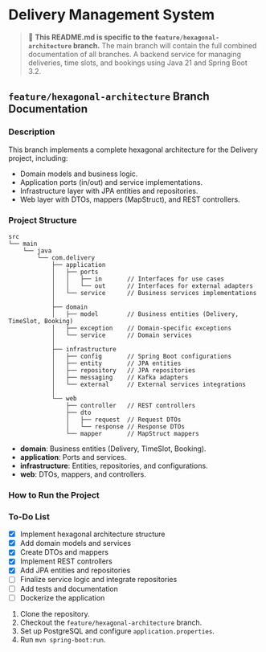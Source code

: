 # Delivery Management System

> 📄 **This README.md is specific to the `feature/hexagonal-architecture` branch.**
> The main branch will contain the full combined documentation of all branches.
A backend service for managing deliveries, time slots, and bookings using Java 21 and Spring Boot 3.2.
## `feature/hexagonal-architecture` Branch Documentation
### **Description**
This branch implements a complete hexagonal architecture for the Delivery project, including:
- Domain models and business logic.
- Application ports (in/out) and service implementations.
- Infrastructure layer with JPA entities and repositories.
- Web layer with DTOs, mappers (MapStruct), and REST controllers.
### **Project Structure**
```
src
└── main
    └── java
        └── com.delivery
            ├── application
            │   ├── ports
            │   │   ├── in       // Interfaces for use cases
            │   │   └── out      // Interfaces for external adapters
            │   └── service      // Business services implementations
            │
            ├── domain
            │   ├── model        // Business entities (Delivery, TimeSlot, Booking)
            │   ├── exception    // Domain-specific exceptions
            │   └── service      // Domain services
            │
            ├── infrastructure
            │   ├── config       // Spring Boot configurations
            │   ├── entity       // JPA entities
            │   ├── repository   // JPA repositories
            │   ├── messaging    // Kafka adapters
            │   └── external     // External services integrations
            │
            └── web
                ├── controller   // REST controllers
                ├── dto
                │   ├── request  // Request DTOs
                │   └── response // Response DTOs
                └── mapper       // MapStruct mappers
```
- **domain**: Business entities (Delivery, TimeSlot, Booking).
- **application**: Ports and services.
- **infrastructure**: Entities, repositories, and configurations.
- **web**: DTOs, mappers, and controllers.
### **How to Run the Project**
### **To-Do List**
- [x] Implement hexagonal architecture structure
- [x] Add domain models and services
- [x] Create DTOs and mappers
- [x] Implement REST controllers
- [x] Add JPA entities and repositories
- [ ] Finalize service logic and integrate repositories
- [ ] Add tests and documentation
- [ ] Dockerize the application

1. Clone the repository.
2. Checkout the `feature/hexagonal-architecture` branch.
3. Set up PostgreSQL and configure `application.properties`.
4. Run `mvn spring-boot:run`.